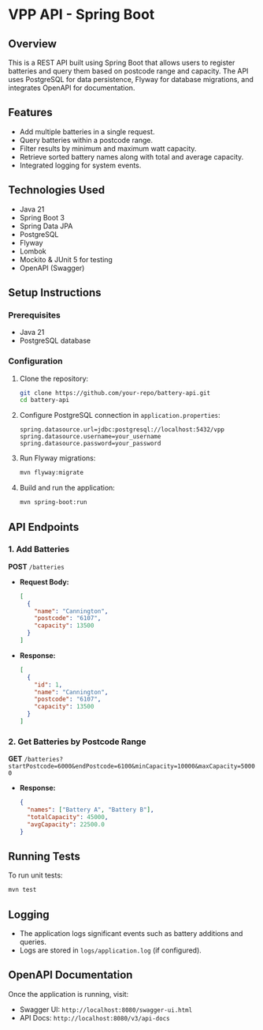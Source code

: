 # VPP API - Spring Boot

## Overview

This is a REST API built using Spring Boot that allows users to register batteries and query them based on postcode range and capacity. The API uses PostgreSQL for data persistence, Flyway for database migrations, and integrates OpenAPI for documentation.

## Features

- Add multiple batteries in a single request.
- Query batteries within a postcode range.
- Filter results by minimum and maximum watt capacity.
- Retrieve sorted battery names along with total and average capacity.
- Integrated logging for system events.

## Technologies Used

- Java 21
- Spring Boot 3
- Spring Data JPA
- PostgreSQL
- Flyway
- Lombok
- Mockito & JUnit 5 for testing
- OpenAPI (Swagger)

## Setup Instructions

### Prerequisites

- Java 21
- PostgreSQL database

### Configuration

1. Clone the repository:
   ```sh
   git clone https://github.com/your-repo/battery-api.git
   cd battery-api
   ```
2. Configure PostgreSQL connection in `application.properties`:
   ```properties
   spring.datasource.url=jdbc:postgresql://localhost:5432/vpp
   spring.datasource.username=your_username
   spring.datasource.password=your_password

   ```
3. Run Flyway migrations:
   ```sh
   mvn flyway:migrate
   ```
4. Build and run the application:
   ```sh
   mvn spring-boot:run
   ```

## API Endpoints

### 1. Add Batteries

**POST** `/batteries`

- **Request Body:**
  ```json
  [
    {
      "name": "Cannington",
      "postcode": "6107",
      "capacity": 13500
    }
  ]
  ```
- **Response:**
  ```json
  [
    {
      "id": 1,
      "name": "Cannington",
      "postcode": "6107",
      "capacity": 13500
    }
  ]
  ```

### 2. Get Batteries by Postcode Range

**GET** `/batteries?startPostcode=6000&endPostcode=6100&minCapacity=10000&maxCapacity=50000`

- **Response:**
  ```json
  {
    "names": ["Battery A", "Battery B"],
    "totalCapacity": 45000,
    "avgCapacity": 22500.0
  }
  ```

## Running Tests

To run unit tests:

```sh
mvn test
```

## Logging

- The application logs significant events such as battery additions and queries.
- Logs are stored in `logs/application.log` (if configured).

## OpenAPI Documentation

Once the application is running, visit:

- Swagger UI: `http://localhost:8080/swagger-ui.html`
- API Docs: `http://localhost:8080/v3/api-docs`

